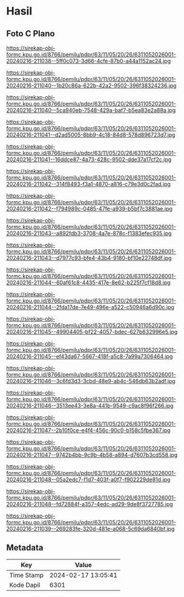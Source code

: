 # Hasil

## Foto C Plano

https://sirekap-obj-formc.kpu.go.id/8766/pemilu/pdpr/63/11/05/20/26/6311052026001-20240216-211038--5ff0c073-3d66-4cfe-87b0-a44a1152ac24.jpg

https://sirekap-obj-formc.kpu.go.id/8766/pemilu/pdpr/63/11/05/20/26/6311052026001-20240216-211040--1b20c86a-622b-42a2-9502-396f38324236.jpg

https://sirekap-obj-formc.kpu.go.id/8766/pemilu/pdpr/63/11/05/20/26/6311052026001-20240216-211040--5ca940eb-7548-429a-baf7-b5ea83e2a88a.jpg

https://sirekap-obj-formc.kpu.go.id/8766/pemilu/pdpr/63/11/05/20/26/6311052026001-20240216-211041--d2ad5005-8bb9-4c18-84d8-578d896723d7.jpg

https://sirekap-obj-formc.kpu.go.id/8766/pemilu/pdpr/63/11/05/20/26/6311052026001-20240216-211041--16ddce87-4a73-428c-9502-dde37a17cf2c.jpg

https://sirekap-obj-formc.kpu.go.id/8766/pemilu/pdpr/63/11/05/20/26/6311052026001-20240216-211042--314f8493-f3a1-4870-a816-c79e3d0c2fad.jpg

https://sirekap-obj-formc.kpu.go.id/8766/pemilu/pdpr/63/11/05/20/26/6311052026001-20240216-211042--f794989c-0485-47fe-a939-b5bf7c3881ae.jpg

https://sirekap-obj-formc.kpu.go.id/8766/pemilu/pdpr/63/11/05/20/26/6311052026001-20240216-211043--a892fdb3-3708-4a7e-878c-f1383efec935.jpg

https://sirekap-obj-formc.kpu.go.id/8766/pemilu/pdpr/63/11/05/20/26/6311052026001-20240216-211043--d7977c93-bfe4-43b4-9180-bf10e22748df.jpg

https://sirekap-obj-formc.kpu.go.id/8766/pemilu/pdpr/63/11/05/20/26/6311052026001-20240216-211044--60af61c8-4435-417e-8e62-b225f7cf18d8.jpg

https://sirekap-obj-formc.kpu.go.id/8766/pemilu/pdpr/63/11/05/20/26/6311052026001-20240216-211044--2fda17de-7e49-496e-a522-c50946a6d90c.jpg

https://sirekap-obj-formc.kpu.go.id/8766/pemilu/pdpr/63/11/05/20/26/6311052026001-20240216-211045--49904405-bf22-4057-bdec-627b632996e5.jpg

https://sirekap-obj-formc.kpu.go.id/8766/pemilu/pdpr/63/11/05/20/26/6311052026001-20240216-211045--ef43da67-5667-418f-a5c8-7a99a7306464.jpg

https://sirekap-obj-formc.kpu.go.id/8766/pemilu/pdpr/63/11/05/20/26/6311052026001-20240216-211046--3c6fd3d3-3cbd-48e9-ab4c-546db63b2adf.jpg

https://sirekap-obj-formc.kpu.go.id/8766/pemilu/pdpr/63/11/05/20/26/6311052026001-20240216-211046--3513ee43-3e8a-441b-9549-c9ac8f96f266.jpg

https://sirekap-obj-formc.kpu.go.id/8766/pemilu/pdpr/63/11/05/20/26/6311052026001-20240216-211047--2b10f0ce-e4f4-456c-90c0-b158c5fbe367.jpg

https://sirekap-obj-formc.kpu.go.id/8766/pemilu/pdpr/63/11/05/20/26/6311052026001-20240216-211047--9742b4bb-9c9b-4b58-a894-d7607b3cd558.jpg

https://sirekap-obj-formc.kpu.go.id/8766/pemilu/pdpr/63/11/05/20/26/6311052026001-20240216-211048--05a2edc7-f1d7-403f-a0f7-f902229de81d.jpg

https://sirekap-obj-formc.kpu.go.id/8766/pemilu/pdpr/63/11/05/20/26/6311052026001-20240216-211048--fd72884f-a357-4edc-ad29-9de8f3727785.jpg

https://sirekap-obj-formc.kpu.go.id/8766/pemilu/pdpr/63/11/05/20/26/6311052026001-20240216-211039--269283fe-320d-481e-a068-5c69da6840bf.jpg


## Metadata

| Key        | Value               |
| ---------- | ------------------- |
| Time Stamp | 2024-02-17 13:05:41 |
| Kode Dapil | 6301                |




